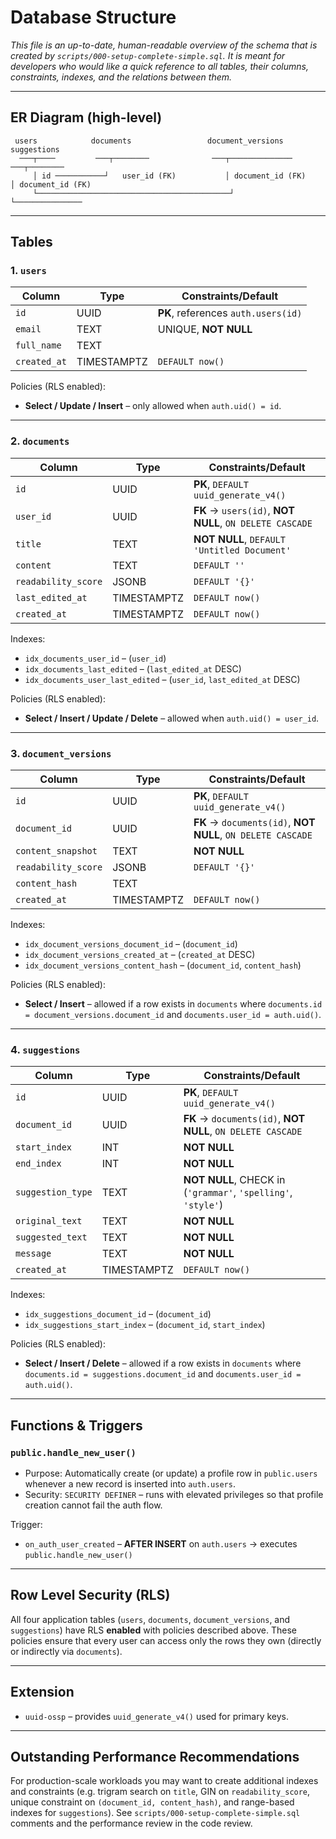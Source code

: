 # Database Structure

_This file is an up-to-date, human-readable overview of the schema that is created by `scripts/000-setup-complete-simple.sql`.  It is meant for developers who would like a quick reference to all tables, their columns, constraints, indexes, and the relations between them._

---

## ER Diagram (high-level)

```
 users            documents                 document_versions        suggestions
  ───┬────         ───┬────────              ───┬──────────────       ───┬────────
     │ id ───────────┘   user_id (FK)           │ document_id (FK)      │ document_id (FK)
     └───────────────────────────────────────────┘                       └───────────────
```

---

## Tables

### 1. `users`
| Column      | Type | Constraints/Default              |
|-------------|------|----------------------------------|
| `id`        | UUID | **PK**, references `auth.users(id)` |
| `email`     | TEXT | UNIQUE, **NOT NULL**             |
| `full_name` | TEXT |                                  |
| `created_at`| TIMESTAMPTZ | `DEFAULT now()`           |

Policies (RLS enabled):
* **Select / Update / Insert** – only allowed when `auth.uid() = id`.

---

### 2. `documents`
| Column            | Type         | Constraints/Default                         |
|-------------------|--------------|---------------------------------------------|
| `id`              | UUID         | **PK**, `DEFAULT uuid_generate_v4()`        |
| `user_id`         | UUID         | **FK** → `users(id)`, **NOT NULL**, `ON DELETE CASCADE` |
| `title`           | TEXT         | **NOT NULL**, `DEFAULT 'Untitled Document'` |
| `content`         | TEXT         | `DEFAULT ''`                                |
| `readability_score`| JSONB       | `DEFAULT '{}'`                              |
| `last_edited_at`  | TIMESTAMPTZ  | `DEFAULT now()`                             |
| `created_at`      | TIMESTAMPTZ  | `DEFAULT now()`                             |

Indexes:
* `idx_documents_user_id` – (`user_id`)
* `idx_documents_last_edited` – (`last_edited_at` DESC)
* `idx_documents_user_last_edited` – (`user_id`, `last_edited_at` DESC)

Policies (RLS enabled):
* **Select / Insert / Update / Delete** – allowed when `auth.uid() = user_id`.

---

### 3. `document_versions`
| Column            | Type         | Constraints/Default                         |
|-------------------|--------------|---------------------------------------------|
| `id`              | UUID         | **PK**, `DEFAULT uuid_generate_v4()`        |
| `document_id`     | UUID         | **FK** → `documents(id)`, **NOT NULL**, `ON DELETE CASCADE` |
| `content_snapshot`| TEXT         | **NOT NULL**                                |
| `readability_score`| JSONB       | `DEFAULT '{}'`                              |
| `content_hash`    | TEXT         |                                             |
| `created_at`      | TIMESTAMPTZ  | `DEFAULT now()`                             |

Indexes:
* `idx_document_versions_document_id` – (`document_id`)
* `idx_document_versions_created_at` – (`created_at` DESC)
* `idx_document_versions_content_hash` – (`document_id`, `content_hash`)

Policies (RLS enabled):
* **Select / Insert** – allowed if a row exists in `documents` where `documents.id = document_versions.document_id` and `documents.user_id = auth.uid()`.

---

### 4. `suggestions`
| Column          | Type  | Constraints/Default                                                        |
|-----------------|-------|----------------------------------------------------------------------------|
| `id`            | UUID  | **PK**, `DEFAULT uuid_generate_v4()`                                       |
| `document_id`   | UUID  | **FK** → `documents(id)`, **NOT NULL**, `ON DELETE CASCADE`                |
| `start_index`   | INT   | **NOT NULL**                                                               |
| `end_index`     | INT   | **NOT NULL**                                                               |
| `suggestion_type` | TEXT | **NOT NULL**, CHECK in (`'grammar'`, `'spelling'`, `'style'`)             |
| `original_text` | TEXT  | **NOT NULL**                                                               |
| `suggested_text`| TEXT  | **NOT NULL**                                                               |
| `message`       | TEXT  | **NOT NULL**                                                               |
| `created_at`    | TIMESTAMPTZ | `DEFAULT now()`                                                      |

Indexes:
* `idx_suggestions_document_id` – (`document_id`)
* `idx_suggestions_start_index` – (`document_id`, `start_index`)

Policies (RLS enabled):
* **Select / Insert / Delete** – allowed if a row exists in `documents` where `documents.id = suggestions.document_id` and `documents.user_id = auth.uid()`.

---

## Functions & Triggers

### `public.handle_new_user()`
* Purpose: Automatically create (or update) a profile row in `public.users` whenever a new record is inserted into `auth.users`.
* Security: `SECURITY DEFINER` – runs with elevated privileges so that profile creation cannot fail the auth flow.

Trigger:
* `on_auth_user_created` – **AFTER INSERT** on `auth.users` → executes `public.handle_new_user()`

---

## Row Level Security (RLS)
All four application tables (`users`, `documents`, `document_versions`, and `suggestions`) have RLS **enabled** with policies described above.  These policies ensure that every user can access only the rows they own (directly or indirectly via `documents`).

---

## Extension
* `uuid-ossp` – provides `uuid_generate_v4()` used for primary keys.

---

## Outstanding Performance Recommendations
For production-scale workloads you may want to create additional indexes and constraints (e.g. trigram search on `title`, GIN on `readability_score`, unique constraint on `(document_id, content_hash)`, and range-based indexes for `suggestions`).  See `scripts/000-setup-complete-simple.sql` comments and the performance review in the code review. 
